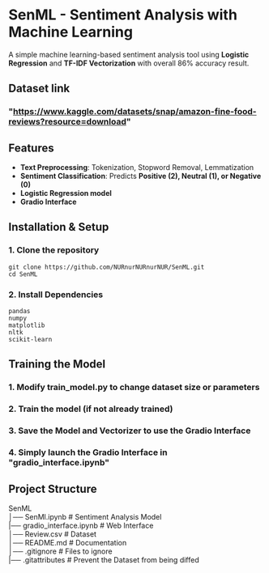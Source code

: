 # SenML - Sentiment Analysis with Machine Learning  
A simple machine learning-based sentiment analysis tool using **Logistic Regression** and **TF-IDF Vectorization** with overall 86% accuracy result.

## Dataset link 
### "https://www.kaggle.com/datasets/snap/amazon-fine-food-reviews?resource=download"

## Features
- **Text Preprocessing**: Tokenization, Stopword Removal, Lemmatization
- **Sentiment Classification**: Predicts **Positive (2), Neutral (1), or Negative (0)**
- **Logistic Regression model** 
- **Gradio Interface**

## Installation & Setup
### 1. **Clone the repository**
```
git clone https://github.com/NURnurNURnurNUR/SenML.git
cd SenML
```
### 2. **Install Dependencies**
```
pandas
numpy
matplotlib
nltk
scikit-learn
```
## Training the Model
### 1. **Modify train_model.py to change dataset size or parameters**
### 2. **Train the model (if not already trained)**
### 3. **Save the Model and Vectorizer to use the Gradio Interface**
### 4. **Simply launch the Gradio Interface in "gradio_interface.ipynb"**

## Project Structure
SenML </br>
│── SenMl.ipynb   # Sentiment Analysis Model </br>
|── gradio_interface.ipynb # Web Interface </br>
│── Review.csv              # Dataset </br>
│── README.md                # Documentation </br>
│── .gitignore               # Files to ignore </br>
|── .gitattributes           # Prevent the Dataset from being diffed </br>


